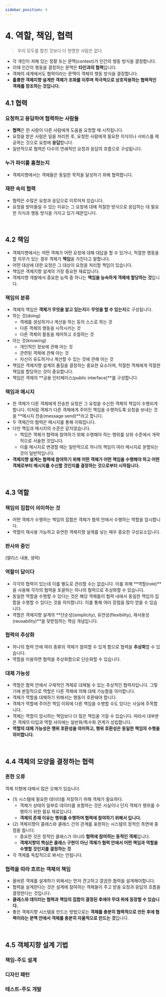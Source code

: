 ```yaml
---
sidebar_position: 4
---
```


# 4. 역할, 책임, 협력

> 우리 모두를 합친 것보다 더 현명한 사람은 없다

- 각 개인이 처해 있는 정황 또는 문맥(context)가 인간의 행동 방식을 결정합니다.
- 이때 인간의 행동을 결정하는 문맥은 **타인과의 협력**입니다.
- 객체의 세계에서도 협력이라는 문맥이 객체의 행동 방식을 결정합니다.
- **훌륭한 객체지향 설계란 객체가 조화를 이루며 적극적으로 상호작용하는 협력적인 객체를 창조하는 것입니다.**

## 4.1 협력

### 요청하고 응답하여 협력하는 사람들

- **협력**은 한 사람이 다른 사람에게 도움을 요청할 때 시작됩니다.
- 요청을 받은 사람은 일을 처리한 후, 요청한 사람에게 필요한 지식이나 서비스를 제공하는 것으로 요청에 **응답**합니다.
- 일반적으로 협력은 다수의 연쇄적인 요청과 응답의 흐름으로 구성됩니다.

### 누가 파이를 훔쳤는지

- 객체지향에서는 객체들은 동일한 목적을 달성하기 위해 협력합니다.

### 재판 속의 협력

- 협력은 수많은 요청과 응답으로 이루어져 있습니다.
- 요청을 받아들일 수 있는 이유는 그 요청에 대해 적절한 방식으로 응답하는 데 필요한 지식과 행동 방식을 가지고 있기 때문입니다.

<br/>

## 4.2 책임

- 객체지향에서는 어떤 객체가 어떤 요청에 대해 대답을 할 수 있거나, 적절한 행동을 할 의무가 있는 경우 객체가 **책임**을 가진다고 말합니다.
- 어떤 대상에 대한 요청은 그 대상이 요청을 처리할 책임이 있습니다.
- 책임은 객체지향 설계의 가장 중요한 재료입니다.
- 객체지향 개발에서 중요한 능력 중 하나는 **책임을 능숙하게 객체에 할당하는 것**입니다.

### 책임의 분류

- 객체의 책임은 **객체가 무엇을 알고 있는지**와 **무엇을 할 수 있는지**로 구성됩니다.
- 하는 것(doing)
  - 객체를 생성하거나 계산을 하는 등의 스스로 하는 것
  - 다른 객체의 행동을 시작시키는 것
  - 다른 객체의 활동을 제어하고 조절하는 것
- 아는 것(knowing)
  - 개인적인 정보에 관해 아는 것
  - 관련된 객체에 관해 아는 것
  - 자신이 유도하거나 계산할 수 있는 것에 관해 아는 것
- 책임은 객체지향 설계의 품질을 결정하는 중요한 요소이며, 적절한 객체에게 적절한 책임을 할당하는 것이 중요합니다.
- 책임은 객체의 **공용 인터페이스(public interface)**를 구성합니다.

### 책임과 메시지

- 한 객체가 다른 객체에게 전송한 요청은 그 요청을 수신한 객체의 책임이 수행되게 합니다. 이처럼 객체가 다른 객체에게 주어진 책임을 수행하도록 요청을 보내는 것을 **메시지 전송(message send)**라고 합니다.
- 두 객체간의 협력은 메시지를 통해 이뤄집니다.
- 다만 책임과 메시지의 수준은 같지않습니다.
  - 책임은 객체가 협력에 참여하기 위해 수행해야 하는 행위를 상위 수준에서 개략적으로 서술한 것입니다.
  - 이를 메시지로 변경할 때는 일반적으로 하나의 책임이 여러 메시지로 분할되는 것이 일반적입니다.
- **객체지향 설계는 협력에 참여하기 위해 어떤 객체가 어떤 책임을 수행해야 하고 어떤 객체로부터 메시지를 수신할 것인지를 결정하는 것으로부터 시작됩니다.**

<br/>

## 4.3 역할

### 책임의 집합이 의미하는 것

- 어떤 객체가 수행하는 책임의 집합은 객체가 협력 안에서 수행하는 역할을 암시합니다.
- 역할이 재사용 가능하고 유연한 객체지향 설계를 낳는 매우 종요한 구성요소입니다.

### 판사와 증인

(앨리스 내용, 생략)

### 역할이 답이다

- 각각의 협력이 있는데 이를 별도로 관리할 수는 없습니다. 이를 위해 **역할(role)**을 사용해 각각의 협력을 포괄하는 하나의 협력으로 추상화할 수 있습니다.
- 동일한 역할을 수행할 수 있다는 것은 해당 객체들이 협력 내에서 동일한 책임의 집합을 수행할 수 있다는 것을 의미합니다. 이를 통해 여러 장점을 많이 얻을 수 있습니다.
- 역할은 객체지향 설계의 **단순성(simplicity), 유연성(flexibility), 재사용성(reusability)**을 뒷받침하는 핵심 개념입니다.

### 협력의 추상화

- 하나의 협력 안에 여러 종류의 객체가 참여할 수 있게 함으로 협력을 **추상화**할 수 있습니다.
- 역할을 이용하면 협력을 추상화함으로 단순화할 수 있습니다.

### 대체 가능성

- 역할은 협력 안에서 구체적인 객체로 대체될 수 있는 추상적인 협력자입니다. 그렇기에 본질적으로 역할은 다른 객체에 의해 대체 가능함을 의미합니다.
- 객체가 역할을 대체하기 위해서는 행동이 호환돼야 합니다.
- 객체가 역할에 주어진 책임 이외에 다른 책임을 수행할 수도 있다는 사실에 주목합니다.
- 객체는 역할이 암시하는 책임보다 더 많은 책임을 가질 수 있습니다. 따라서 대부분은 객체의 타입과 역할 사이에는 일반화/특수화 관계가 성립합니다.
- **역할의 대체 가능성은 행위 호환성을 의미하고, 행위 호환성은 동일한 책임의 수행을 의미합니다.**

<br/>

## 4.4 객체의 모양을 결정하는 협력

### 흔한 오류

객체 지향에 대해서 많은 오해가 있습니다.

- (1) 시스템에 필요한 데이터를 저장하기 위해 객체가 필요하다.
  - 객체가 상태의 일부로 데이터를 포함하는 것은 사실이나 단지 객체가 행위를 수행하기 위한 필요 재료입니다.
  - **객체의 존재 이유는 행위를 수행하며 협력에 참여하기 위해서 입니다.**
- (2) 객체지향이 클래스와 클래스 간의 관계를 표현하는 시스템의 정적인 측면에 중점을 둡니다.
  - 중요한 것은 정적인 클래스가 아니라 **협력에 참여하는 동적인 객체**입니다.
  - **객체지향의 핵심은 클래스 구현이 아닌 객체가 협력 안에서 어떤 책임과 역할을 수행할 것인지를 결정하는 것**
- 각 객체를 독립적으로 봐서는 안됩니다.

### 협력을 따라 흐르는 객체의 책임

- 올바른 객체를 설계하기 위해서는 먼저 견고하고 깔끔한 협력을 설계해야합니다.
- 협력을 설계한다는 것은 설계에 참여하는 객체들이 주고 받을 요청과 응답의 흐름을 결정한다는 것입니다.
- **클래스와 데이터는 협력과 책임의 집합이 결정된 후에야 무대 위에 등장할 수 있습니다.**
- 좋은 객체지향 시스템을 만드는 방법으로는 **객체를 충분히 협력적으로 만든 후에 협력이라는 문맥 안에서 객체를 충분히 자율적으로 만드는 것**입니다.

<br/>

## 4.5 객체지향 설계 기법

### 책임-주도 설계

### 디자인 패턴

### 테스트-주도 개발

